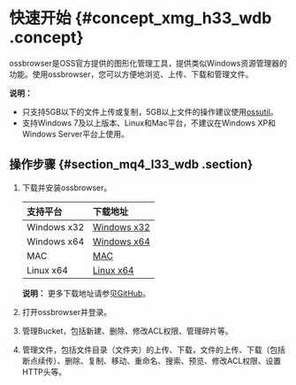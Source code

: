 # 快速开始 {#concept_xmg_h33_wdb .concept}

ossbrowser是OSS官方提供的图形化管理工具，提供类似Windows资源管理器的功能。使用ossbrowser，您可以方便地浏览、上传、下载和管理文件。

**说明：** 

-   只支持5GB以下的文件上传或复制，5GB以上文件的操作建议使用[ossutil](cn.zh-CN/常用工具/命令行工具ossutil/快速开始.md#)。
-   支持Windows 7及以上版本、Linux和Mac平台，不建议在Windows XP和Windows Server平台上使用。

## 操作步骤 {#section_mq4_l33_wdb .section}

1.  下载并安装ossbrowser。

    |支持平台|下载地址|
    |:---|:---|
    |Windows x32|[Windows x32](http://gosspublic.alicdn.com/oss-browser/1.9.1/oss-browser-win32-ia32.zip)|
    |Windows x64|[Windows x64](http://gosspublic.alicdn.com/oss-browser/1.9.1/oss-browser-win32-x64.zip)|
    |MAC|[MAC](http://gosspublic.alicdn.com/oss-browser/1.9.1/oss-browser-darwin-x64.zip)|
    |Linux x64|[Linux x64](http://gosspublic.alicdn.com/oss-browser/1.9.1/oss-browser-linux-x64.zip)|

    **说明：** 更多下载地址请参见[GitHub](https://github.com/aliyun/oss-browser/blob/master/all-releases.md)。

2.  打开ossbrowser并登录。
3.  管理Bucket，包括新建、删除、修改ACL权限、管理碎片等。
4.  管理文件，包括文件目录（文件夹）的上传、下载，文件的上传、下载（包括断点续传）、删除、复制、移动、重命名、搜索、预览、修改ACL权限、设置HTTP头等。

